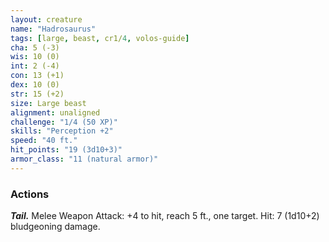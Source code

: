```yaml
---
layout: creature
name: "Hadrosaurus"
tags: [large, beast, cr1/4, volos-guide]
cha: 5 (-3)
wis: 10 (0)
int: 2 (-4)
con: 13 (+1)
dex: 10 (0)
str: 15 (+2)
size: Large beast
alignment: unaligned
challenge: "1/4 (50 XP)"
skills: "Perception +2"
speed: "40 ft."
hit_points: "19 (3d10+3)"
armor_class: "11 (natural armor)"
---
```


### Actions

***Tail.*** Melee Weapon Attack: +4 to hit, reach 5 ft., one target. Hit: 7 (1d10+2) bludgeoning damage.